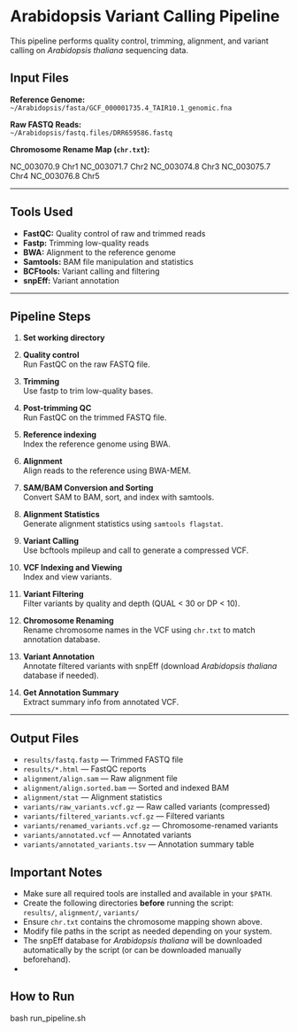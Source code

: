 # Arabidopsis Variant Calling Pipeline

This pipeline performs quality control, trimming, alignment, and variant calling on *Arabidopsis thaliana* sequencing data.



## Input Files

 **Reference Genome:**  
  `~/Arabidopsis/fasta/GCF_000001735.4_TAIR10.1_genomic.fna`

 **Raw FASTQ Reads:**  
  `~/Arabidopsis/fastq.files/DRR659586.fastq`

 **Chromosome Rename Map (`chr.txt`):**
  
NC_003070.9 Chr1
NC_003071.7 Chr2
NC_003074.8 Chr3
NC_003075.7 Chr4
NC_003076.8 Chr5


---

## Tools Used

- **FastQC:** Quality control of raw and trimmed reads  
- **Fastp:** Trimming low-quality reads  
- **BWA:** Alignment to the reference genome  
- **Samtools:** BAM file manipulation and statistics  
- **BCFtools:** Variant calling and filtering  
- **snpEff:** Variant annotation  

---

## Pipeline Steps

1. **Set working directory**

2. **Quality control**  
 Run FastQC on the raw FASTQ file.

3. **Trimming**  
 Use fastp to trim low-quality bases.

4. **Post-trimming QC**  
 Run FastQC on the trimmed FASTQ file.

5. **Reference indexing**  
 Index the reference genome using BWA.

6. **Alignment**  
 Align reads to the reference using BWA-MEM.

7. **SAM/BAM Conversion and Sorting**  
 Convert SAM to BAM, sort, and index with samtools.

8. **Alignment Statistics**  
 Generate alignment statistics using `samtools flagstat`.

9. **Variant Calling**  
 Use bcftools mpileup and call to generate a compressed VCF.

10. **VCF Indexing and Viewing**  
  Index and view variants.

11. **Variant Filtering**  
  Filter variants by quality and depth (QUAL < 30 or DP < 10).

12. **Chromosome Renaming**  
  Rename chromosome names in the VCF using `chr.txt` to match annotation database.

13. **Variant Annotation**  
  Annotate filtered variants with snpEff (download *Arabidopsis thaliana* database if needed).

14. **Get Annotation Summary**  
  Extract summary info from annotated VCF.

---

## Output Files

- `results/fastq.fastp` — Trimmed FASTQ file  
- `results/*.html` — FastQC reports  
- `alignment/align.sam` — Raw alignment file  
- `alignment/align.sorted.bam` — Sorted and indexed BAM  
- `alignment/stat` — Alignment statistics  
- `variants/raw_variants.vcf.gz` — Raw called variants (compressed)  
- `variants/filtered_variants.vcf.gz` — Filtered variants  
- `variants/renamed_variants.vcf.gz` — Chromosome-renamed variants  
- `variants/annotated.vcf` — Annotated variants  
- `variants/annotated_variants.tsv` — Annotation summary table  


## Important Notes

- Make sure all required tools are installed and available in your `$PATH`.
- Create the following directories **before** running the script:  
`results/`, `alignment/`, `variants/`
- Ensure `chr.txt` contains the chromosome mapping shown above.
- Modify file paths in the script as needed depending on your system.
- The snpEff database for *Arabidopsis thaliana* will be downloaded automatically by the script (or can be downloaded manually beforehand).
- 

## How to Run

bash run_pipeline.sh
